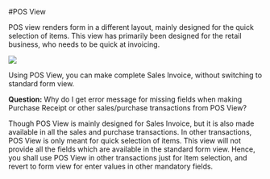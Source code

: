 #POS View

POS view renders form in a different layout, mainly designed for the quick selection of items. This view has primarily been designed for the retail business, who needs to be quick at invoicing.

<img src="{{docs_base_path}}/assets/img/articles/$SGrab_219.png">

Using POS View, you can make complete Sales Invoice, without switching to standard form view.

**Question:** Why do I get error message for missing fields when making Purchase Receipt or other sales/purchase transactions from POS View?

Though POS View is mainly designed for Sales Invoice, but it is also made available in all the sales and purchase transactions. In other transactions, POS View is only meant for quick selection of items. This view will not provide all the fields which are available in the standard form view. Hence, you shall use POS View in other transactions just for Item selection, and revert to form view for enter values in other mandatory fields.